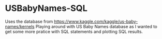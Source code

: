 # USBabyNames-SQL
Uses the database from https://www.kaggle.com/kaggle/us-baby-names/kernels
Playing around with US Baby Names database as I wanted to get some more pratice with SQL statements and plotting SQL results.
